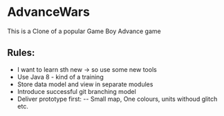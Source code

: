 # AdvanceWars
This is a Clone of a popular Game Boy Advance game

## Rules:
- I want to learn sth new -> so use some new tools
- Use Java 8 - kind of a training
- Store data model and view in separate modules
- Introduce successful git branching model
- Deliver prototype first:
-- Small map, One colours, units withoud glitch etc.

